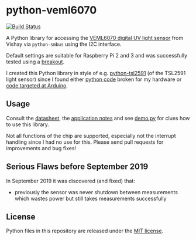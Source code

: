 # python-veml6070

[![Build Status](https://travis-ci.org/cmur2/python-veml6070.svg?branch=master)](https://travis-ci.org/cmur2/python-veml6070)

A Python library for accessing the [VEML6070 digital UV light sensor](http://www.vishay.com/docs/84277/veml6070.pdf) from Vishay via `python-smbus` using the I2C interface.

Default settings are suitable for Raspberry Pi 2 and 3 and was successfully tested using a [breakout](https://github.com/watterott/VEML6070-Breakout).

I created this Python library in style of e.g. [python-tsl2591](https://github.com/maxlklaxl/python-tsl2591) (of the TSL2591 light sensor) since I found either [python code](https://github.com/ControlEverythingCommunity/VEML6070) broken for my hardware or [code targeted at Arduino](https://github.com/kriswiner/VEML6070).

## Usage

Consult the [datasheet](https://www.vishay.com/docs/84277/veml6070.pdf), the [application notes](https://www.vishay.com/docs/84310/designingveml6070.pdf) and see [demo.py](demo.py) for clues how to use this library.

Not all functions of the chip are supported, especially not the interrupt handling since I had no use for this. Please send pull requests for improvements and bug fixes!

## Serious Flaws before September 2019

In September 2019 it was discovered (and fixed) that:

- previously the sensor was never shutdown between measurements which wastes power but still takes measurements successfully

## License

Python files in this repository are released under the [MIT license](LICENSE).
